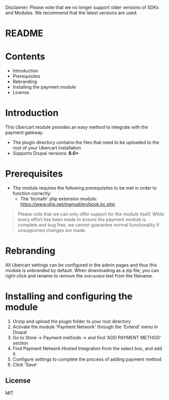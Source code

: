Disclaimer: Please note that we no longer support older versions of SDKs and Modules. We recommend that the latest versions are used.

# README

# Contents

- Introduction
- Prerequisites
- Rebranding
- Installing the payment module
- License

# Introduction

This Ubercart module provides an easy method to integrate with the payment gateway.
 - The plugin directory contains the files that need to be uploaded to the root of your Ubercart installation
 - Supports Drupal versions: **8.0+**

# Prerequisites

- The module requires the following prerequisites to be met in order to function correctly:
    - The 'bcmath' php extension module: https://www.php.net/manual/en/book.bc.php

> Please note that we can only offer support for the module itself. While every effort has been made to ensure the payment module is complete and bug free, we cannot guarantee normal functionality if unsupported changes are made.

# Rebranding

All Ubercart settings can be configured in the admin pages and thus this module is unbranded by default. When downloading as a zip file, you can right-click and rename to remove the `Unbranded` text from the filename.

# Installing and configuring the module

1. Unzip and upload the plugin folder to your root directory
2. Activate the module 'Payment Network' through the 'Extend' menu in Drupal
3. Go to Store -> Payment methods -> and find 'ADD PAYMENT METHOD' section
4. Find Payment Network Hosted Integration from the select box, and add it
5. Configure settings to complete the process of adding payment method
6. Click 'Save'

License
----
MIT
